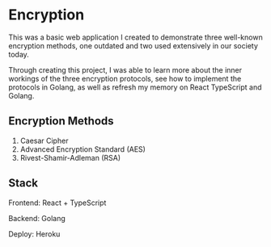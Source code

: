 # Encryption

This was a basic web application I created to demonstrate three well-known encryption methods, one outdated and two used extensively in our society today.

Through creating this project, I was able to learn more about the inner workings of the three encryption protocols, see how to implement the protocols in Golang, as well as refresh my memory on React TypeScript and Golang.

## Encryption Methods

1. Caesar Cipher
2. Advanced Encryption Standard (AES)
3. Rivest-Shamir-Adleman (RSA)

## Stack

Frontend: React + TypeScript

Backend: Golang

Deploy: Heroku
